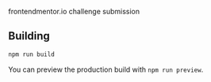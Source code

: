 frontendmentor.io challenge submission

## Building

```bash
npm run build
```

You can preview the production build with `npm run preview`.
